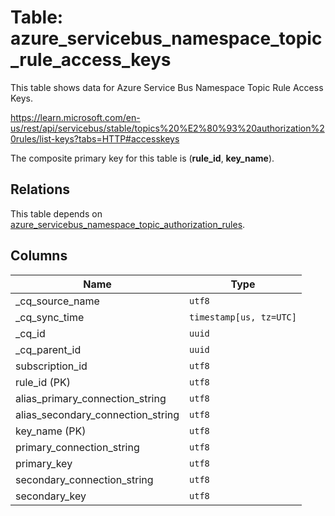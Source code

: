 # Table: azure_servicebus_namespace_topic_rule_access_keys

This table shows data for Azure Service Bus Namespace Topic Rule Access Keys.

https://learn.microsoft.com/en-us/rest/api/servicebus/stable/topics%20%E2%80%93%20authorization%20rules/list-keys?tabs=HTTP#accesskeys

The composite primary key for this table is (**rule_id**, **key_name**).

## Relations

This table depends on [azure_servicebus_namespace_topic_authorization_rules](azure_servicebus_namespace_topic_authorization_rules).

## Columns

| Name          | Type          |
| ------------- | ------------- |
|_cq_source_name|`utf8`|
|_cq_sync_time|`timestamp[us, tz=UTC]`|
|_cq_id|`uuid`|
|_cq_parent_id|`uuid`|
|subscription_id|`utf8`|
|rule_id (PK)|`utf8`|
|alias_primary_connection_string|`utf8`|
|alias_secondary_connection_string|`utf8`|
|key_name (PK)|`utf8`|
|primary_connection_string|`utf8`|
|primary_key|`utf8`|
|secondary_connection_string|`utf8`|
|secondary_key|`utf8`|